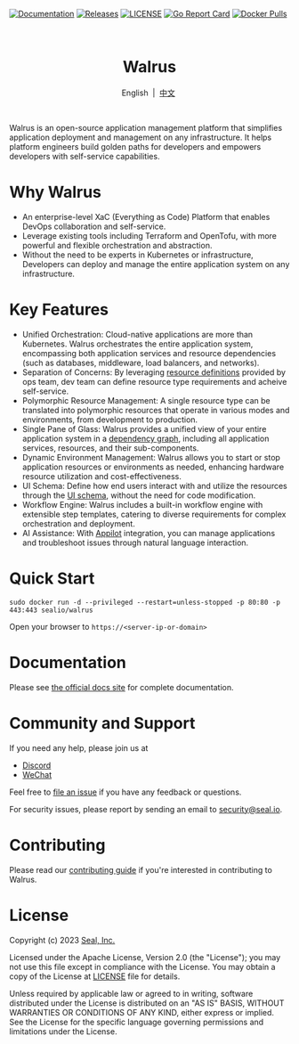 [![Documentation](https://img.shields.io/github/actions/workflow/status/seal-io/docs/pages%2Fpages-build-deployment?label=Documentation)](https://seal-io.github.io/docs/quickstart)
[![Releases](https://img.shields.io/github/v/release/seal-io/walrus)](https://github.com/seal-io/walrus/releases/latest)
[![LICENSE](https://img.shields.io/github/license/seal-io/walrus)](/LICENSE)
[![Go Report Card](https://goreportcard.com/badge/github.com/seal-io/walrus)](https://goreportcard.com/report/github.com/seal-io/walrus)
[![Docker Pulls](https://img.shields.io/docker/pulls/sealio/walrus)](https://hub.docker.com/r/sealio/walrus)

<br>

<h1 align="center">Walrus</h1>

<p align="center">
        English&nbsp | &nbsp<a href="docs/README_CN.md">中文</a>&nbsp
</p>
<br>

Walrus is an open-source application management platform that simplifies application deployment and management on any infrastructure. 
It helps platform engineers build golden paths for developers and empowers developers with self-service capabilities.

# Why Walrus

- An enterprise-level XaC (Everything as Code) Platform that enables DevOps collaboration and self-service.
- Leverage existing tools including Terraform and OpenTofu, with more powerful and flexible orchestration and abstraction. 
- Without the need to be experts in Kubernetes or infrastructure, Developers can deploy and manage the entire application system on any infrastructure. 


# Key Features

- Unified Orchestration: Cloud-native applications are more than Kubernetes. Walrus orchestrates the entire application system, encompassing both application services and resource dependencies (such as databases, middleware, load balancers, and networks).
- Separation of Concerns: By leveraging [resource definitions](https://seal-io.github.io/docs/concepts#resource-definitions) provided by ops team, dev team can define resource type requirements and acheive self-service.
- Polymorphic Resource Management: A single resource type can be translated into polymorphic resources that operate in various modes and environments, from development to production. 
- Single Pane of Glass: Walrus provides a unified view of your entire application system in a [dependency graph](https://seal-io.github.io/docs/application/graph), including all application services, resources, and their sub-components.
- Dynamic Environment Management: Walrus allows you to start or stop application resources or environments as needed, enhancing hardware resource utilization and cost-effectiveness.
- UI Schema: Define how end users interact with and utilize the resources through the [UI schema](https://seal-io.github.io/docs/operation/template#customizing-template-ui-schema), without the need for code modification.
- Workflow Engine: Walrus includes a built-in workflow engine with extensible step templates, catering to diverse requirements for complex orchestration and deployment. 
- AI Assistance: With [Appilot](https://github.com/seal-io/appilot) integration, you can manage applications and troubleshoot issues through natural language interaction.

# Quick Start

```shell
sudo docker run -d --privileged --restart=unless-stopped -p 80:80 -p 443:443 sealio/walrus
```

Open your browser to `https://<server-ip-or-domain>`

# Documentation

Please see [the official docs site](https://seal-io.github.io/docs/) for complete documentation.

# Community and Support

If you need any help, please join us at
- [Discord](https://discord.gg/fXZUKK2baF)
- [WeChat](docs/WECHAT_CN.md)

Feel free to [file an issue](https://github.com/seal-io/walrus/issues/new) if you have any feedback or questions.

For security issues, please report by sending an email to <security@seal.io>.

# Contributing

Please read our [contributing guide](./docs/CONTRIBUTING.md) if you're interested in contributing to Walrus.

# License

Copyright (c) 2023 [Seal, Inc.](https://seal.io)

Licensed under the Apache License, Version 2.0 (the "License");
you may not use this file except in compliance with the License.
You may obtain a copy of the License at [LICENSE](./LICENSE) file for details.

Unless required by applicable law or agreed to in writing, software
distributed under the License is distributed on an "AS IS" BASIS,
WITHOUT WARRANTIES OR CONDITIONS OF ANY KIND, either express or implied.
See the License for the specific language governing permissions and
limitations under the License.
